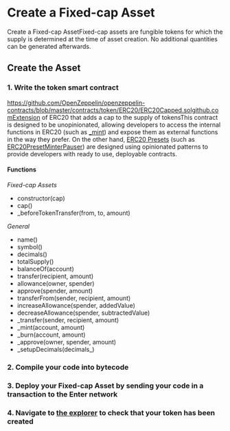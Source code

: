 # Create a Fixed-cap Asset

Create a Fixed-cap AssetFixed-cap assets are fungible tokens for which the supply is determined at the time of asset creation. No additional quantities can be generated afterwards.

## Create the Asset <a href="#create-the-asset" id="create-the-asset"></a>

### 1. Write the token smart contract <a href="#1.-write-the-token-smart-contract" id="1.-write-the-token-smart-contract"></a>

https://github.com/OpenZeppelin/openzeppelin-contracts/blob/master/contracts/token/ERC20/ERC20Capped.solgithub.comExtension of ERC20 that adds a cap to the supply of tokensThis contract is designed to be unopinionated, allowing developers to access the internal functions in ERC20 (such as [\_mint](https://docs.openzeppelin.com/contracts/3.x/api/token/erc20#ERC20-\_mint-address-uint256-)) and expose them as external functions in the way they prefer. On the other hand, [ERC20 Presets](https://docs.openzeppelin.com/contracts/3.x/erc20#Presets) (such as [ERC20PresetMinterPauser](https://docs.openzeppelin.com/contracts/3.x/api/presets#ERC20PresetMinterPauser)) are designed using opinionated patterns to provide developers with ready to use, deployable contracts.

#### Functions <a href="#functions" id="functions"></a>

_Fixed-cap Assets_

* constructor(cap)
* cap()
* \_beforeTokenTransfer(from, to, amount)

_General_

* name()
* symbol()
* decimals()
* totalSupply()
* balanceOf(account)
* transfer(recipient, amount)
* allowance(owner, spender)
* approve(spender, amount)
* transferFrom(sender, recipient, amount)
* increaseAllowance(spender, addedValue)
* decreaseAllowance(spender, subtractedValue)
* \_transfer(sender, recipient, amount)
* \_mint(account, amount)
* \_burn(account, amount)
* \_approve(owner, spender, amount)
* \_setupDecimals(decimals\_)

### 2. Compile your code into bytecode <a href="#2.-compile-your-code-into-bytecode" id="2.-compile-your-code-into-bytecode"></a>

### 3. Deploy your Fixed-cap Asset by sending your code in a transaction to the Enter network <a href="#3.-deploy-your-fixed-cap-asset-by-sending-your-code-in-a-transaction-to-the-fantom-network" id="3.-deploy-your-fixed-cap-asset-by-sending-your-code-in-a-transaction-to-the-fantom-network"></a>

### 4. Navigate to [the explorer](https://scan.bcsdev.io) to check that your token has been created <a href="#4.-navigate-to-the-explorer-to-check-that-your-token-has-been-created" id="4.-navigate-to-the-explorer-to-check-that-your-token-has-been-created"></a>
